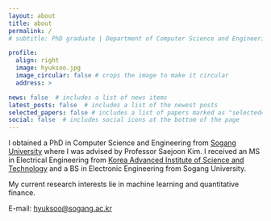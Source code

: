 ```yaml
---
layout: about
title: about
permalink: /
# subtitle: PhD graduate | Department of Computer Science and Engineering, Sogang University

profile:
  align: right
  image: hyuksoo.jpg
  image_circular: false # crops the image to make it circular
  address: >

news: false  # includes a list of news items
latest_posts: false  # includes a list of the newest posts
selected_papers: false # includes a list of papers marked as "selected={true}"
social: false  # includes social icons at the bottom of the page
---
```


<!-- You can put a picture in. The code is already in, just name your picture `prof_pic.jpg` and put it in the `assets/img/` folder. -->

<!-- Put your address / P.O. box / other info right below your picture. You can also disable any of these elements by editing `profile` property of the YAML header of your `_pages/about.md`. Edit `_bibliography/papers.bib` and Jekyll will render your [publications page](/al-folio/publications/) automatically. -->

<!-- Link to your social media connections, too. This theme is set up to use [Font Awesome icons](http://fortawesome.github.io/Font-Awesome/) and [Academicons](https://jpswalsh.github.io/academicons/), like the ones below. Add your Facebook, Twitter, LinkedIn, Google Scholar, or just disable all of them. -->

I obtained a PhD in Computer Science and Engineering from <a href="http://wwwe.sogang.ac.kr" target="_blank" rel="noopener noreferrer">Sogang University</a> where I was advised by Professor Saejoon Kim.
I received an MS in Electrical Engineering from <a href="https://www.kaist.ac.kr/en/" target="_blank" rel="noopener noreferrer">Korea Advanced Institute of Science and Technology</a> and a BS in Electronic Engineering from Sogang University.

My current research interests lie in machine learning and quantitative finance.

E-mail: hyuksoo@sogang.ac.kr
